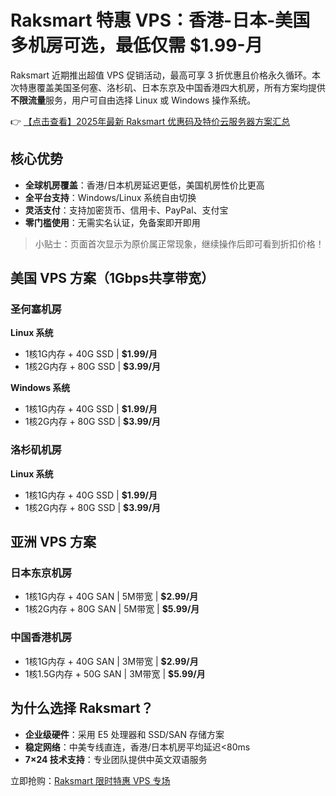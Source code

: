 # Raksmart 特惠 VPS：香港-日本-美国多机房可选，最低仅需 $1.99-月

Raksmart 近期推出超值 VPS 促销活动，最高可享 3 折优惠且价格永久循环。本次特惠覆盖美国圣何塞、洛杉矶、日本东京及中国香港四大机房，所有方案均提供**不限流量**服务，用户可自由选择 Linux 或 Windows 操作系统。

👉 [【点击查看】2025年最新 Raksmart 优惠码及特价云服务器方案汇总](https://bit.ly/raksmart)

## 核心优势
- **全球机房覆盖**：香港/日本机房延迟更低，美国机房性价比更高
- **全平台支持**：Windows/Linux 系统自由切换
- **灵活支付**：支持加密货币、信用卡、PayPal、支付宝
- **零门槛使用**：无需实名认证，免备案即开即用

> 小贴士：页面首次显示为原价属正常现象，继续操作后即可看到折扣价格！

## 美国 VPS 方案（1Gbps共享带宽）
### 圣何塞机房
**Linux 系统**
- 1核1G内存 + 40G SSD | **$1.99/月**  
- 1核2G内存 + 80G SSD | **$3.99/月**  

**Windows 系统**  
- 1核1G内存 + 40G SSD | **$1.99/月**  
- 1核2G内存 + 80G SSD | **$3.99/月**  

### 洛杉矶机房
**Linux 系统**  
- 1核1G内存 + 40G SSD | **$1.99/月**  
- 1核2G内存 + 80G SSD | **$3.99/月**  

## 亚洲 VPS 方案
### 日本东京机房
- 1核1G内存 + 40G SAN | 5M带宽 | **$2.99/月**  
- 1核2G内存 + 80G SAN | 5M带宽 | **$5.99/月**  

### 中国香港机房
- 1核1G内存 + 40G SAN | 3M带宽 | **$2.99/月**  
- 1核1.5G内存 + 50G SAN | 3M带宽 | **$5.99/月**  

## 为什么选择 Raksmart？
- **企业级硬件**：采用 E5 处理器和 SSD/SAN 存储方案
- **稳定网络**：中美专线直连，香港/日本机房平均延迟<80ms
- **7×24 技术支持**：专业团队提供中英文双语服务

立即抢购：[Raksmart 限时特惠 VPS 专场](https://bit.ly/raksmart)